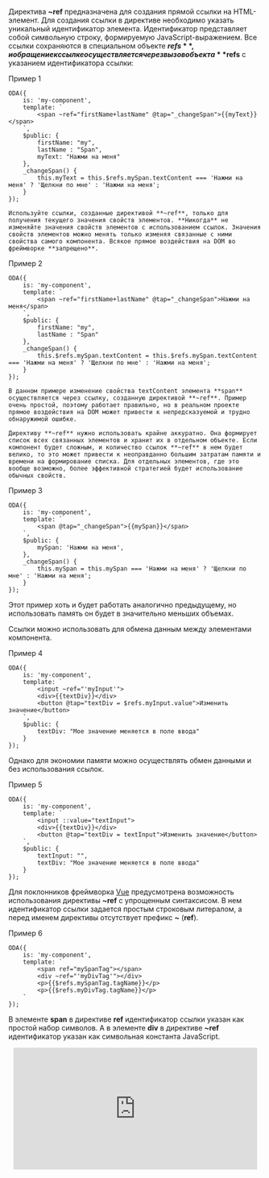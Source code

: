 ﻿Директива **~ref** предназначена для создания прямой ссылки на HTML-элемент. Для создания ссылки в директиве необходимо указать уникальный идентификатор элемента. Идентификатор представляет собой символьную строку, формируемую JavaScript-выражением. Все ссылки сохраняются в специальном объекте **$refs**, и обращение к ссылке осуществляется через вызов объекта **$refs** с указанием идентификатора ссылки:

Пример 1
```javascript_run_edit_[my-component.js]
ODA({
    is: 'my-component',
    template: `
        <span ~ref="firstName+lastName" @tap="_changeSpan">{{myText}}</span>
    `,
    $public: {
        firstName: "my",
        lastName : "Span",
        myText: "Нажми на меня"
    },
    _changeSpan() {
        this.myText = this.$refs.mySpan.textContent === 'Нажми на меня' ? 'Щелкни по мне' : 'Нажми на меня';
    }
});
```

```info_md
Используйте ссылки, созданные директивой **~ref**, только для получения текущего значения свойств элементов. **Никогда** не изменяйте значения свойств элементов c использованием ссылок. Значения свойств элементов можно менять только изменяя связанные с ними свойства самого компонента. Всякое прямое воздействия на DOM во фреймворке **запрещено**.
```

Пример 2
```javascript_error_run_edit_[my-component.js]
ODA({
    is: 'my-component',
    template: `
        <span ~ref="firstName+lastName" @tap="_changeSpan">Нажми на меня</span>
    `,
    $public: {
        firstName: "my",
        lastName : "Span"
    },
    _changeSpan() {
        this.$refs.mySpan.textContent = this.$refs.mySpan.textContent === 'Нажми на меня' ? 'Щелкни по мне' : 'Нажми на меня';
    }
});
```

```error_md
В данном примере изменение свойства textContent элемента **span** осуществляется через ссылку, созданную директивой **~ref**. Пример очень простой, поэтому работает правильно, но в реальном проекте прямое воздействия на DOM может привести к непредсказуемой и трудно обнаружимой ошибке.
```

```warning_md
Директиву **~ref** нужно использовать крайне аккуратно. Она формирует список всех связанных элементов и хранит их в отдельном объекте. Если компонент будет сложным, и количество ссылок **~ref** в нем будет велико, то это может привести к неоправданно большим затратам памяти и времени на формирование списка. Для отдельных элементов, где это вообще возможно, более эффективной стратегией будет использование обычных свойств.
```
Пример 3
```javascript_run_edit_[my-component.js]
ODA({
    is: 'my-component',
    template: `
        <span @tap="_changeSpan">{{mySpan}}</span>
    `,
    $public: {
        mySpan: 'Нажми на меня',
    },
    _changeSpan() {
        this.mySpan = this.mySpan === 'Нажми на меня' ? 'Щелкни по мне' : 'Нажми на меня';
    }
});
```

Этот пример хоть и будет работать аналогично предыдущему, но использовать память он будет в значительно меньших объемах.

Ссылки можно использовать для обмена данным между элементами компонента.

Пример 4
```javascript_run_edit_[my-component.js]
ODA({
    is: 'my-component',
    template: `
        <input ~ref="'myInput'">
        <div>{{textDiv}}</div>
        <button @tap="textDiv = $refs.myInput.value">Изменить значение</button>
    `,
    $public: {
        textDiv: "Мое значение меняется в поле ввода"
    }
});
```

Однако для экономии памяти можно осуществлять обмен данными и без использования ссылок.

Пример 5
```javascript_run_edit_[my-component.js]
ODA({
    is: 'my-component',
    template: `
        <input ::value="textInput">
        <div>{{textDiv}}</div>
        <button @tap="textDiv = textInput">Изменить значение</button>
    `,
    $public: {
        textInput: "",
        textDiv: "Мое значение меняется в поле ввода"
    }
});
```

Для поклонников фреймворка [Vue](https://ru.vuejs.org/v2/api/#ref) предусмотрена возможность использования директивы **~ref** с упрощенным синтаксисом. В нем идентификатор ссылки задается простым строковым литералом, а перед именем директивы отсутствует префикс **~** (**ref**).

Пример 6
```javascript_run_edit_[my-component.js]
ODA({
    is: 'my-component',
    template: `
        <span ref="mySpanTag"></span>
        <div ~ref="'myDivTag'"></div>
        <p>{{$refs.mySpanTag.tagName}}</p>
        <p>{{$refs.myDivTag.tagName}}</p>
    `
});
```

В элементе **span** в директиве **ref** идентификатор ссылки указан как простой набор символов. А в элементе **div** в директиве **~ref** идентификатор указан как символьная константа JavaScript.

<div style="position:relative;padding-bottom:48%; margin:10px">
    <iframe src="https://www.youtube.com/embed/MEkicBcGy7w?start=0" frameborder="0" allow="accelerometer; autoplay; encrypted-media; gyroscope; picture-in-picture" allowfullscreen
    	style="position:absolute;width:100%;height:100%;"></iframe>
</div>

